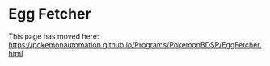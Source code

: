 # Egg Fetcher

This page has moved here: https://pokemonautomation.github.io/Programs/PokemonBDSP/EggFetcher.html

